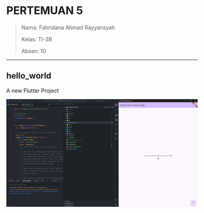 # PERTEMUAN 5

> Nama: Fahridana Ahmad Rayyansyah
>
> Kelas: TI-3B
>
> Absen: 10
<hr />

## hello_world

A new Flutter Project

![1](screenshot/1.png)
